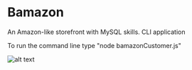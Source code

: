 # Bamazon
An Amazon-like storefront with MySQL skills. CLI application

To run the command line type "node bamazonCustomer.js"


![alt text](https://github.com/kathyboilek/kathyboilek.github.io/to/InitializeCommandLine.PNG)
